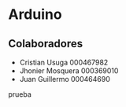 # Arduino


## Colaboradores
- Cristian Usuga 000467982
- Jhonier Mosquera 000369010
- Juan Guillermo 000464690

prueba
